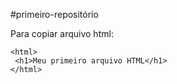 #primeiro-repositório

Para copiar arquivo html:
```
<html>
 <h1>Meu primeiro arquivo HTML</h1>
</html>
```

